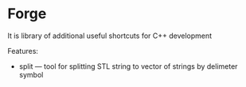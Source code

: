 Forge
=====

It is library of additional useful shortcuts for C++ development

Features:
* split — tool for splitting STL string to vector of strings by delimeter symbol
